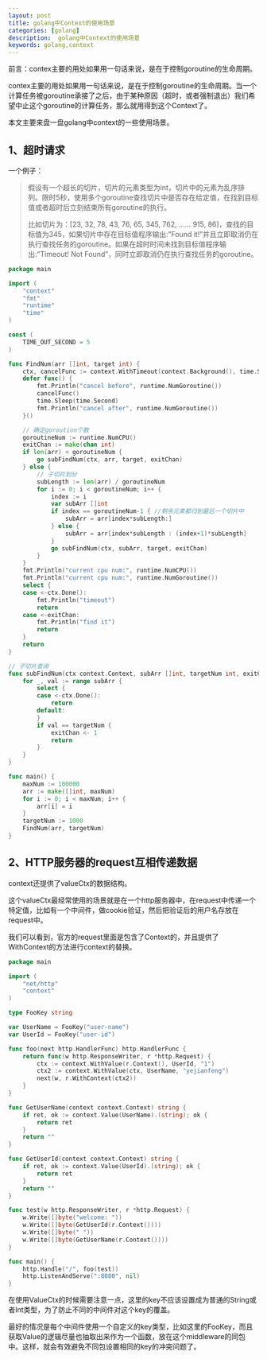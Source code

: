 ```yaml
---
layout: post
title: golang中Context的使用场景
categories: [golang]
description:  golang中Context的使用场景
keywords: golang,context
---
```


前言：contex主要的用处如果用一句话来说，是在于控制goroutine的生命周期。


contex主要的用处如果用一句话来说，是在于控制goroutine的生命周期。当一个计算任务被goroutine承接了之后，由于某种原因（超时，或者强制退出）我们希望中止这个goroutine的计算任务，那么就用得到这个Context了。

本文主要来盘一盘golang中context的一些使用场景。



## 1、超时请求

一个例子：

> 假设有一个超长的切片，切片的元素类型为int，切片中的元素为乱序排列。限时5秒，使用多个goroutine查找切片中是否存在给定值，在找到目标值或者超时后立刻结束所有goroutine的执行。
>
> 比如切片为：[23, 32, 78, 43, 76, 65, 345, 762, …… 915, 86]，查找的目标值为345，如果切片中存在目标值程序输出:”Found it!”并且立即取消仍在执行查找任务的goroutine。如果在超时时间未找到目标值程序输出:”Timeout! Not Found”，同时立即取消仍在执行查找任务的goroutine。



```go
package main

import (
	"context"
	"fmt"
	"runtime"
	"time"
)

const (
	TIME_OUT_SECOND = 5
)

func FindNum(arr []int, target int) {
	ctx, cancelFunc := context.WithTimeout(context.Background(), time.Second*TIME_OUT_SECOND)
	defer func() {
		fmt.Println("cancel before", runtime.NumGoroutine())
		cancelFunc()
		time.Sleep(time.Second)
		fmt.Println("cancel after", runtime.NumGoroutine())
	}()

	// 确定goroution个数
	goroutineNum := runtime.NumCPU()
	exitChan := make(chan int)
	if len(arr) < goroutineNum {
		go subFindNum(ctx, arr, target, exitChan)
	} else {
		// 子切片划分
		subLength := len(arr) / goroutineNum
		for i := 0; i < goroutineNum; i++ {
			index := i
			var subArr []int
			if index == goroutineNum-1 { //剩余元素都归到最后一个切片中
				subArr = arr[index*subLength:]
			} else {
				subArr = arr[index*subLength : (index+1)*subLength]
			}
			go subFindNum(ctx, subArr, target, exitChan)
		}
	}
	fmt.Println("current cpu num:", runtime.NumCPU())
	fmt.Println("current cpu num:", runtime.NumGoroutine())
	select {
	case <-ctx.Done():
		fmt.Println("timeout")
		return
	case <-exitChan:
		fmt.Println("find it")
		return
	}
	return
}

// 子切片查询
func subFindNum(ctx context.Context, subArr []int, targetNum int, exitChan chan int) {
	for _, val := range subArr {
		select {
		case <-ctx.Done():
			return
		default:
		}
		if val == targetNum {
			exitChan <- 1
			return
		}
	}
}

func main() {
	maxNum := 100000
	arr := make([]int, maxNum)
	for i := 0; i < maxNum; i++ {
		arr[i] = i
	}
	targetNum := 1000
	FindNum(arr, targetNum)
}

```



## 2、HTTP服务器的request互相传递数据

context还提供了valueCtx的数据结构。

这个valueCtx最经常使用的场景就是在一个http服务器中，在request中传递一个特定值，比如有一个中间件，做cookie验证，然后把验证后的用户名存放在request中。

我们可以看到，官方的request里面是包含了Context的，并且提供了WithContext的方法进行context的替换。



```go
package main

import (
	"net/http"
	"context"
)

type FooKey string

var UserName = FooKey("user-name")
var UserId = FooKey("user-id")

func foo(next http.HandlerFunc) http.HandlerFunc {
	return func(w http.ResponseWriter, r *http.Request) {
		ctx := context.WithValue(r.Context(), UserId, "1")
		ctx2 := context.WithValue(ctx, UserName, "yejianfeng")
		next(w, r.WithContext(ctx2))
	}
}

func GetUserName(context context.Context) string {
	if ret, ok := context.Value(UserName).(string); ok {
		return ret
	}
	return ""
}

func GetUserId(context context.Context) string {
	if ret, ok := context.Value(UserId).(string); ok {
		return ret
	}
	return ""
}

func test(w http.ResponseWriter, r *http.Request) {
	w.Write([]byte("welcome: "))
	w.Write([]byte(GetUserId(r.Context())))
	w.Write([]byte(" "))
	w.Write([]byte(GetUserName(r.Context())))
}

func main() {
	http.Handle("/", foo(test))
	http.ListenAndServe(":8080", nil)
}
```

在使用ValueCtx的时候需要注意一点，这里的key不应该设置成为普通的String或者Int类型，为了防止不同的中间件对这个key的覆盖。

最好的情况是每个中间件使用一个自定义的key类型，比如这里的FooKey，而且获取Value的逻辑尽量也抽取出来作为一个函数，放在这个middleware的同包中。这样，就会有效避免不同包设置相同的key的冲突问题了。







